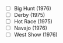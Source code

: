 - [ ] Big Hunt (1976)
- [ ] Derby (1975)
- [ ] Hot Race (1975)
- [ ] Navajo (1976)
- [ ] West Show (1976)
